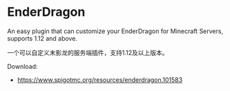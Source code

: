 # EnderDragon
An easy plugin that can customize your EnderDragon for Minecraft Servers, supports 1.12 and above.

一个可以自定义末影龙的服务端插件，支持1.12及以上版本。

Download: 
- https://www.spigotmc.org/resources/enderdragon.101583
